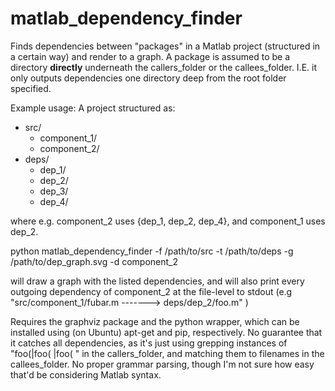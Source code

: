 # matlab_dependency_finder

Finds dependencies between "packages" in a Matlab project (structured in a certain way) and render to a graph. A package is assumed to be a directory **directly** underneath the callers_folder or the callees_folder. I.E. it only outputs dependencies one directory deep from the root folder specified.

Example usage:
A project structured as:

  - src/
    + component_1/
    + component_2/
  - deps/
    + dep_1/
    + dep_2/
    + dep_3/
    + dep_4/
    
where e.g. component_2 uses {dep_1, dep_2, dep_4}, and component_1 uses dep_2.

python matlab_dependency_finder -f /path/to/src -t /path/to/deps -g /path/to/dep_graph.svg -d component_2

will draw a graph with the listed dependencies, and will also print every outgoing dependency of component_2 at the file-level to stdout (e.g "src/component_1/fubar.m -------> deps/dep_2/foo.m" )


Requires the graphviz package and the python wrapper, which can be installed using (on Ubuntu) apt-get and pip, respectively.
No guarantee that it catches all dependencies, as it's just using grepping instances of "foo\(|foo\( |foo\(  " in the callers_folder, and matching them to filenames in the callees_folder. No proper grammar parsing, though I'm not sure how easy that'd be considering Matlab syntax.

